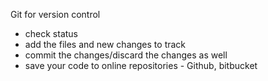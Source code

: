 Git for version control

 - check status
 - add the files and new changes to track
 - commit the changes/discard the changes as well
 - save your code to online repositories - Github, bitbucket